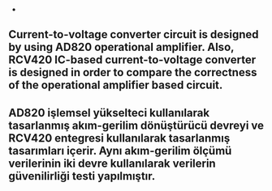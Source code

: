 -
Current-to-voltage converter circuit is designed by using AD820 operational amplifier.
Also, RCV420 IC-based current-to-voltage converter is designed in order to compare the correctness 
of the operational amplifier based circuit.
-
AD820 işlemsel yükselteci kullanılarak tasarlanmış akım-gerilim dönüştürücü devreyi
ve RCV420 entegresi kullanılarak tasarlanmış tasarımları içerir. Aynı akım-gerilim 
ölçümü verilerinin iki devre kullanılarak verilerin güvenilirliği testi yapılmıştır. 
-
